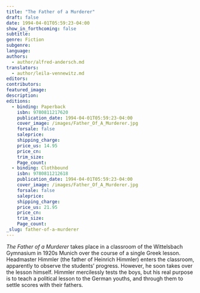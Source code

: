 ```yaml
---
title: "The Father of a Murderer"
draft: false
date: 1994-04-01T05:59:23-04:00
show_in_forthcoming: false
subtitle:
genre: Fiction
subgenre:
language:
authors:
  - author/alfred-andersch.md
translators:
  - author/leila-vennewitz.md
editors:
contributors:
featured_image:
description:
editions:
  - binding: Paperback
    isbn: 9780811217620
    publication_date: 1994-04-01T05:59:23-04:00
    cover_image: /images/Father_Of_A_Murderer.jpg
    forsale: false
    saleprice:
    shipping_charge:
    price_us: 14.95
    price_cn:
    trim_size:
    Page_count:
  - binding: Clothbound
    isbn: 9780811212618
    publication_date: 1994-04-01T05:59:23-04:00
    cover_image: /images/Father_Of_A_Murderer.jpg
    forsale: false
    saleprice:
    shipping_charge:
    price_us: 21.95
    price_cn:
    trim_size:
    Page_count:
_slug: father-of-a-murderer
---
```


_The Father of a Murderer_ takes place in a classroom of the Wittelsbach Gymnasium in 1920s Munich over the course of a single Greek lesson. Headmaster Himmler (the father of Heinrich Himmler) enters the classroom, apparently to observe the students’ progress. However, he soon takes over the lesson himself. Himmler mercilessly tests the boys, but his real purpose is to teach a political lesson to the German youths, and through them to settle scores with their fathers.


